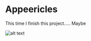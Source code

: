 # Appeericles
This time I finish this project..... Maybe

![alt text](https://github.com/irahel/App-ricles/blob/master/Initial.png)




